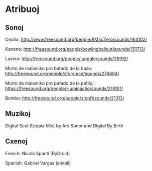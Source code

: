 # Atribuoj

## Sonoj

Ondilo: http://www.freesound.org/people/BMacZero/sounds/164102/

Kanono: http://freesound.org/people/bowlingballout/sounds/151713/

Lasero: http://freesound.org/people/junggle/sounds/28912/

Morto de malamiko pro batado de la bazo: http://freesound.org/people/sforsman/sounds/274404/

Morto de malamiko pro pafado de la pafiloj: https://freesound.org/people/Huminaatio/sounds/219101/

Bombo: http://freesound.org/people/zippi1/sounds/21313/

## Muzikoj

Digital Soul (Utopia Mix) by Ars Sonor and Digital By Birth

## Cxenoj

French: Nicola Spanti (RyDroid)

Spanish: Gabriel Vargas (enkeli)

